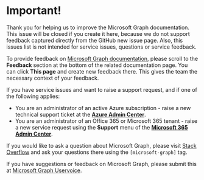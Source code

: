 # Important!
Thank you for helping us to improve the Microsoft Graph documentation. This issue will be closed if you create it here, because we do not support feedback captured directly from the GitHub new issue page. Also, this issues list is not intended for service issues, questions or service feedback.

To provide feedback on [Microsoft Graph documentation](https://docs.microsoft.com/en-us/graph/overview), please scroll to the **Feedback** section at the bottom of the related documentation page. You can click **This page** and create new feedback there. This gives the team the necessary context of your feedback.

If you have service issues and want to raise a support request, and if one of the following applies:
- You are an administrator of an active Azure subscription - raise a new technical support ticket at the **[Azure Admin Center](https://ms.portal.azure.com/#blade/Microsoft_Azure_Support/HelpAndSupportBlade/newsupportreq)**.
- You are an administrator of an Office 365 or Microsoft 365 tenant - raise a new service request using the **Support** menu of the **[Microsoft 365 Admin Center](https://admin.microsoft.com)**.

If you would like to ask a question about Microsoft Graph, please visit [Stack Overflow](https://stackoverflow.com/questions/tagged/microsoft-graph) and ask your questions there using the `[microsoft-graph]` tag. 

If you have suggestions or feedback on Microsoft Graph, please submit this at [Microsoft Graph Uservoice](https://microsoftgraph.uservoice.com/).

